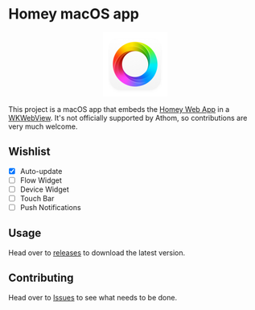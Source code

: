 # Homey macOS app

<p align=center>
<img src="/Homey/Assets.xcassets/AppIcon.appiconset/icon%40256px.png?raw=true" width="128">
</p>

This project is a macOS app that embeds the [Homey Web App](https://my.homey.app) in a [WKWebView](https://developer.apple.com/documentation/webkit/wkwebview). It's not officially supported by Athom, so contributions are very much welcome.

## Wishlist

- [x] Auto-update
- [ ] Flow Widget
- [ ] Device Widget
- [ ] Touch Bar
- [ ] Push Notifications

## Usage

Head over to [releases](https://github.com/athombv/homey-mac-app/releases) to download the latest version.

## Contributing

Head over to [Issues](https://github.com/athombv/homey-mac-app/issues) to see what needs to be done.
